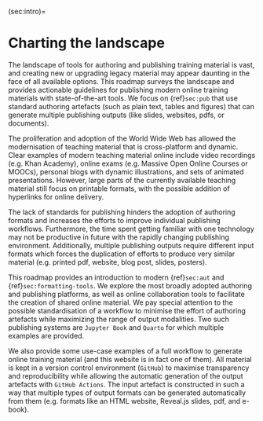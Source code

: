 (sec:intro)=
# Charting the landscape

The landscape of tools for authoring and publishing training material is vast, 
and creating new or upgrading legacy material may appear daunting in the face of all available options.
This roadmap surveys the landscape and provides actionable guidelines 
for publishing modern online training materials with state-of-the-art tools. 
We focus on {ref}`sec:pub` that
use standard authoring artefacts (such as plain text, tables and figures) that
can generate multiple publishing outputs (like slides, websites, pdfs, or
documents).

The proliferation and adoption of the World Wide Web has allowed the modernisation of teaching
material that is cross-platform and dynamic. Clear examples of modern teaching
material online include video recordings (e.g. Khan Academy), online exams 
(e.g. Massive Open Online Courses or MOOCs), personal blogs with dynamic
illustrations, and sets of animated presentations. However, large parts of the 
currently available teaching material still focus on printable formats, 
with the possible addition of hyperlinks for online delivery. 

The lack of standards for publishing hinders the adoption of authoring formats
and increases the efforts to improve individual publishing workflows.
Furthermore, the time spent getting familiar with one technology may not be
productive in future with the rapidly changing publishing environment.
Additionally, multiple publishing outputs require different input formats which
forces the duplication of efforts to produce very similar material (e.g.
printed pdf, website, blog post, slides, posters). 

This roadmap provides an introduction to modern {ref}`sec:aut` and {ref}`sec:formatting-tools`. 
We explore the most broadly adopted authoring and publishing platforms, 
as well as online collaboration tools to facilitate the creation of shared online
material.  We pay special attention to the possible standardisation of a
workflow to minimise the effort of authoring artefacts while maximizing the
range of output modalities. Two such publishing systems are
`Jupyter Book` and `Quarto` for which multiple examples are provided.

We also provide some use-case examples of a full workflow to generate online
training material (and this website is in fact one of them). All material is kept in a
version control environment (`GitHub`) to maximise transparency and
reproducibility while allowing the automatic generation of the output artefacts
with `GitHub Actions`. The input artefact is constructed in such a way that
multiple types of output formats can be generated automatically from them (e.g.
formats like an HTML website, Reveal.js slides, pdf, and e-book).

<!--

## Previous notes:

### Brief introduction of the topic

New ways of publishing provides a guide on how to elaborate teaching and
learning material in the 21st century that can be delivered in various formats
like static documents, dynamic presentations, videos or online material.

### Why is the topic important

We are still using ancient techniques for printing teaching material in books
and other physical documents. Woodblock printing was used in China before
220 A.D. while Movble-type printing in China about 1040. In Europe the printing
press was invented around 1450 and rotary printing press in 1843.

### What is the gap that this document wants to fill

There is no standard method to create teaching material, which makes it
difficult to create long-term tools around them.
This may be beneficial from an exploratory perspective as new teaching methods
have emerged by adapting new tools to the teaching environment.
However, some times the teaching material is kept technologically outdated
because of the lack of time of exploring new avenues and ignoring the available
tools to facilitate the transformation.
This guide provides a helping hand to understand all the tools that are
available, and properly plan the time necessary to modernize old teaching
material.

### What are the questions answered and the aim of this document

The document can be used to search available technologies and tools to publish
your material in different forms.
It also provides guides and examples on how to use those technologies.
Finally, it contains some of the most common successful use cases to adapt
previous material into a more modern form.

### Indication of method and approach followed

The number of tools available for online authoring is growing very fast.
This means that specific tools may be outdated in a matter of months.
Because of that, we tried to list all the available publishing tools that have
been well established for a minimum of time (**time to be determined**).
Furthermore, the examples are provided in the form of external links to guides
an tutorials in the majority of the cases.
While in some of the most well established methods we may include guides,
examples and use cases in this same website.

### Key message

### Summary of findings

### Explanation of the contribution of the findings and key message

Points to mention:

- Most of the teaching and learning material is still static content in the
  form of books, slides and text documents.
- There are new tools that allow the seamless integration of static and dynamic
  content with mild technological requirements.
- Papers and articles are still submitted as static documents in Word docs,
  LaTeX files or PDFs.
- Papers run over multiple iterations that could be version controlled for
  transparency.
- There is an increasing interest on appendices to incorporate other type of
  content, or links to software or datasets to provide transparency and
  reproducibility of results.

-->
